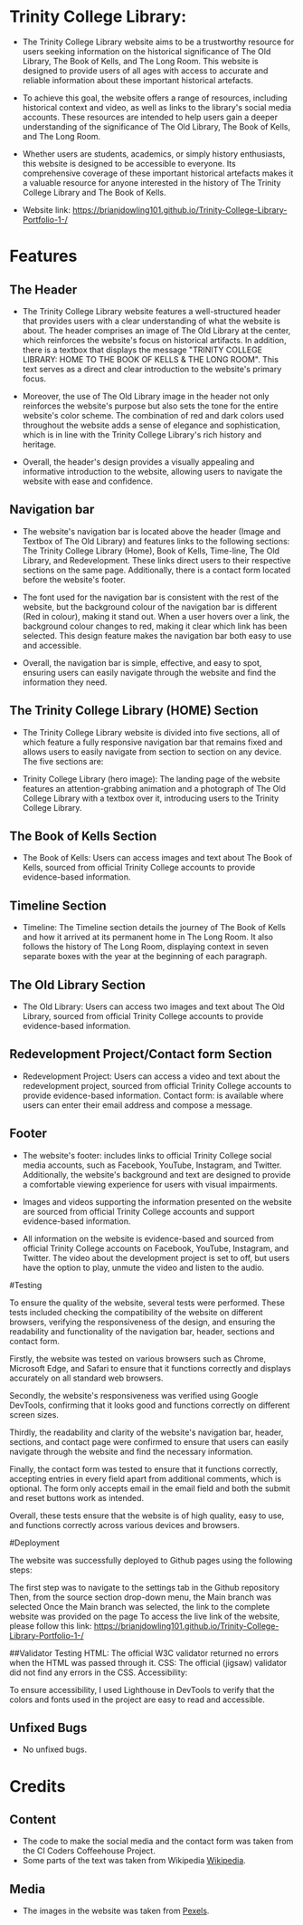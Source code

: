 # Trinity College Library:

- The Trinity College Library website aims to be a trustworthy resource for users seeking information on the historical significance of The Old Library, The Book of Kells, and The Long Room. This website is designed to provide users of all ages with access to accurate and reliable information about these important historical artefacts.

- To achieve this goal, the website offers a range of resources, including historical context and video, as well as links to the library's social media accounts. These resources are intended to help users gain a deeper understanding of the significance of The Old Library, The Book of Kells, and The Long Room.

- Whether users are students, academics, or simply history enthusiasts, this website is designed to be accessible to everyone. Its comprehensive coverage of these important historical artefacts makes it a valuable resource for anyone interested in the history of The Trinity College Library and The Book of Kells. 


- Website link: https://brianjdowling101.github.io/Trinity-College-Library-Portfolio-1-/


# Features

## The Header

- The Trinity College Library website features a well-structured header that provides users with a clear understanding of what the website is about. The header comprises an image of The Old Library at the center, which reinforces the website's focus on historical artifacts. In addition, there is a textbox that displays the message "TRINITY COLLEGE LIBRARY: HOME TO THE BOOK OF KELLS & THE LONG ROOM". This text serves as a direct and clear introduction to the website's primary focus.

- Moreover, the use of The Old Library image in the header not only reinforces the website's purpose but also sets the tone for the entire website's color scheme. The combination of red and dark colors used throughout the website adds a sense of elegance and sophistication, which is in line with the Trinity College Library's rich history and heritage.

- Overall, the header's design provides a visually appealing and informative introduction to the website, allowing users to navigate the website with ease and confidence.

## Navigation bar

- The website's navigation bar is located above the header (Image and Textbox of The Old Library) and features links to the following sections: The Trinity College Library (Home), Book of Kells, Time-line, The Old Library, and Redevelopment. These links direct users to their respective sections on the same page. Additionally, there is a contact form located before the website's footer.

- The font used for the navigation bar is consistent with the rest of the website, but the background colour of the navigation bar is different (Red in colour), making it stand out. When a user hovers over a link, the background colour changes to red, making it clear which link has been selected. This design feature makes the navigation bar both easy to use and accessible.

- Overall, the navigation bar is simple, effective, and easy to spot, ensuring users can easily navigate through the website and find the information they need.

## The Trinity College Library (HOME) Section

- The Trinity College Library website is divided into five sections, all of which feature a fully responsive navigation bar that remains fixed and allows users to easily navigate from section to section on any device. The five sections are:

- Trinity College Library (hero image): The landing page of the website features an attention-grabbing animation and a photograph of The Old College Library with a textbox over it, introducing users to the Trinity College Library.

## The Book of Kells Section

- The Book of Kells: Users can access images and text about The Book of Kells, sourced from official Trinity College accounts to provide evidence-based information.

## Timeline Section

- Timeline: The Timeline section details the journey of The Book of Kells and how it arrived at its permanent home in The Long Room. It also follows the history of The Long Room, displaying context in seven separate boxes with the year at the beginning of each paragraph.

## The Old Library Section

- The Old Library: Users can access two images and text about The Old Library, sourced from official Trinity College accounts to provide evidence-based information.

## Redevelopment Project/Contact form Section

- Redevelopment Project: Users can access a video and text about the redevelopment project, sourced from official Trinity College accounts to provide evidence-based information. Contact form: is available where users can enter their email address and compose a message.

## Footer
- The website's footer: includes links to official Trinity College social media accounts, such as Facebook, YouTube, Instagram, and Twitter. Additionally, the website's background and text are designed to provide a comfortable viewing experience for users with visual impairments. 

- Images and videos supporting the information presented on the website are sourced from official Trinity College accounts and support evidence-based information. 

- All information on the website is evidence-based and sourced from official Trinity College accounts on Facebook, YouTube, Instagram, and Twitter. The video about the development project is set to off, but users have the option to play, unmute the video and listen to the audio.

#Testing

To ensure the quality of the website, several tests were performed. These tests included checking the compatibility of the website on different browsers, verifying the responsiveness of the design, and ensuring the readability and functionality of the navigation bar, header, sections and contact form.

Firstly, the website was tested on various browsers such as Chrome, Microsoft Edge, and Safari to ensure that it functions correctly and displays accurately on all standard web browsers.

Secondly, the website's responsiveness was verified using Google DevTools, confirming that it looks good and functions correctly on different screen sizes.

Thirdly, the readability and clarity of the website's navigation bar, header, sections, and contact page were confirmed to ensure that users can easily navigate through the website and find the necessary information.

Finally, the contact form was tested to ensure that it functions correctly, accepting entries in every field apart from additional comments, which is optional. The form only accepts email in the email field and both the submit and reset buttons work as intended.

Overall, these tests ensure that the website is of high quality, easy to use, and functions correctly across various devices and browsers.

#Deployment

The website was successfully deployed to Github pages using the following steps:

The first step was to navigate to the settings tab in the Github repository
Then, from the source section drop-down menu, the Main branch was selected
Once the Main branch was selected, the link to the complete website was provided on the page
To access the live link of the website, please follow this link: https://brianjdowling101.github.io/Trinity-College-Library-Portfolio-1-/





##Validator Testing
HTML:
The official W3C validator returned no errors when the HTML was passed through it.
CSS:
The official (jigsaw) validator did not find any errors in the CSS.
Accessibility:

To ensure accessibility, I used Lighthouse in DevTools to verify that the colors and fonts used in the project are easy to read and accessible.

## Unfixed Bugs
- No unfixed bugs.


# Credits

## Content
- The code to make the social media and the contact form was taken from the CI Coders Coffeehouse Project.
- Some parts of the text was taken from Wikipedia [Wikipedia](www.wikipedia.org).

## Media
- The images in the website was taken from [Pexels](https://www.pexels.com/).










